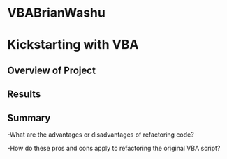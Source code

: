 # VBABrianWashu
# Kickstarting with VBA

## Overview of Project

## Results

## Summary

-What are the advantages or disadvantages of refactoring code?

-How do these pros and cons apply to refactoring the original VBA script?
